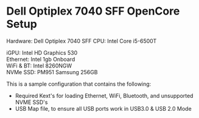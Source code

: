 # Dell Optiplex 7040 SFF OpenCore Setup
Hardware:
Dell Optiplex 7040 SFF
CPU: Intel Core i5-6500T

iGPU: Intel HD Graphics 530  
Ethernet: Intel 1gb Onboard   
WiFi & BT: Intel 8260NGW  
NVMe SSD: PM951 Samsung 256GB

This is a sample configuration that contains the following:
- Required Kext's for loading Ethernet, WiFi, Bluetooth, and unsupported NVME SSD's
- USB Map file, to ensure all USB ports work in USB3.0 & USB 2.0 Mode

